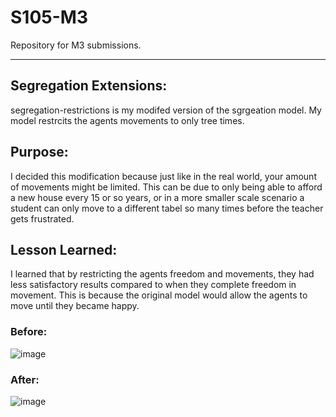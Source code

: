 # S105-M3
Repository for M3 submissions. 
***
## Segregation Extensions:
segregation-restrictions is my modifed version of the sgrgeation model. My model restrcits the agents movements to only tree times. 

## Purpose:
I decided this modification because just like in the real world, your amount of movements might be limited. This can be due to only being able to afford a new house every 15 or so years, or in a more smaller scale scenario a student can only move to a different tabel so many times before the teacher gets frustrated. 

## Lesson Learned: 
I learned that by restricting the agents freedom and movements, they had less satisfactory results compared to when they complete freedom in movement. This is because the original model would allow the agents to move until they became happy. 
### Before: 
![image](https://user-images.githubusercontent.com/25047816/129483687-31403ffe-4a3f-4956-9d77-2ddcce983f91.png)

### After:
![image](https://user-images.githubusercontent.com/25047816/129483654-829dff1a-e80c-43bd-b240-c49bcfb6edbc.png)

